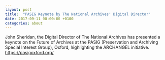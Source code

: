 ```yaml
---
layout: post
title:  "PASIG Keynote by The National Archives' Digital Director"
date: 2017-09-11 00:00:00 +0100
categories: about
---
```


John Sheridan, the Digital Director of The National Archives has presented a keynote on the Future of Archives at the PASIG (Preservation and Archiving Special Interest Group), Oxford, highlighting the ARCHANGEL initiative. https://pasigoxford.org/